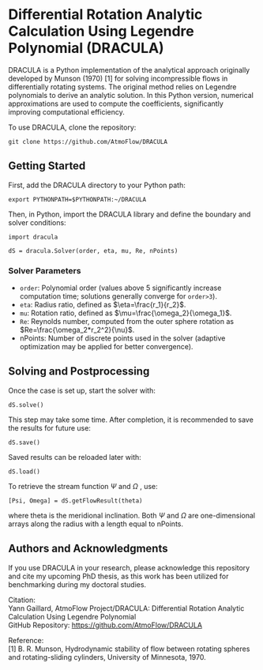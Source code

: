 # Differential Rotation Analytic Calculation Using Legendre Polynomial (DRACULA)

DRACULA is a Python implementation of the analytical approach originally developed by Munson (1970) [1] for solving incompressible flows in differentially rotating systems. The original method relies on Legendre polynomials to derive an analytic solution. In this Python version, numerical approximations are used to compute the coefficients, significantly improving computational efficiency.

To use DRACULA, clone the repository:

```git clone https://github.com/AtmoFlow/DRACULA```

## Getting Started

First, add the DRACULA directory to your Python path:

```export PYTHONPATH=$PYTHONPATH:~/DRACULA```

Then, in Python, import the DRACULA library and define the boundary and solver conditions:

```
import dracula

dS = dracula.Solver(order, eta, mu, Re, nPoints)
```
### Solver Parameters

- `order`: Polynomial order (values above 5 significantly increase computation time; solutions generally converge for `order>3`).
- `eta`: Radius ratio, defined as $\eta=\frac{r_1}{r_2}$.
- `mu`: Rotation ratio, defined as $\mu=\frac{\omega_2}{\omega_1}$.
- `Re`: Reynolds number, computed from the outer sphere rotation as $Re=\frac{\omega_2*r_2^2}{\nu}$.
- nPoints: Number of discrete points used in the solver (adaptive optimization may be applied for better convergence).

## Solving and Postprocessing

Once the case is set up, start the solver with:

`dS.solve()`

This step may take some time. After completion, it is recommended to save the results for future use:

`dS.save()`

Saved results can be reloaded later with:

`dS.load()`

To retrieve the stream function $\Psi$ and $\Omega$ , use:

`[Psi, Omega] = dS.getFlowResult(theta)`

where theta is the meridional inclination. Both $\Psi$ and $\Omega$ are one-dimensional arrays along the radius with a length equal to nPoints.

## Authors and Acknowledgments

If you use DRACULA in your research, please acknowledge this repository and cite my upcoming PhD thesis, as this work has been utilized for benchmarking during my doctoral studies.

Citation:  
Yann Gaillard, AtmoFlow Project/DRACULA: Differential Rotation Analytic Calculation Using Legendre Polynomial  
GitHub Repository: https://github.com/AtmoFlow/DRACULA

Reference:  
[1] B. R. Munson, Hydrodynamic stability of flow between rotating spheres and rotating-sliding cylinders, University of Minnesota, 1970.
